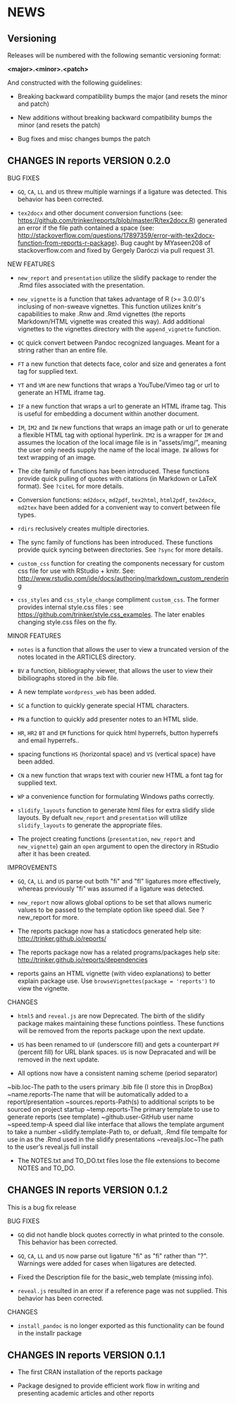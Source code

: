 NEWS
====

Versioning
----------

Releases will be numbered with the following semantic versioning format:

<b>&lt;major&gt;.&lt;minor&gt;.&lt;patch&gt;</b>

And constructed with the following guidelines:

* Breaking backward compatibility bumps the major (and resets the minor
and patch)

* New additions without breaking backward compatibility bumps the minor
(and resets the patch)

* Bug fixes and misc changes bumps the patch



CHANGES IN reports VERSION 0.2.0
----------------------------------------------------------------

BUG FIXES

* `GQ`, `CA`, `LL` and `US` threw multiple warnings if a ligature was detected.
This behavior has been corrected.

* `tex2docx` and other document conversion functions (see:
https://github.com/trinker/reports/blob/master/R/tex2docx.R) generated an
error if the file path contained a space (see:
http://stackoverflow.com/questions/17897359/error-with-tex2docx-function-from-reports-r-package).
Bug caught by MYaseen208 of stackoverflow.com and fixed by Gergely Daróczi via
pull request 31.


NEW FEATURES

* `new_report` and `presentation` utilize the slidify package to render the .Rmd
files associated with the presentation.

* `new_vignette` is a function that takes advantage of R (&gt;= 3.0.0)'s inclusing
of non-sweave vignettes. This function utilizes knitr's capabilities to make
.Rnw and .Rmd vignettes (the reports Markdown/HTML vignette was created this
way). Add additional vignettes to the vignettes directory with the
`append_vignette` function.

* `QC` quick convert between Pandoc recognized languages. Meant for a string
rather than an entire file.

* `FT` a new function that detects face, color and size and generates a font tag
for supplied text.

* `YT` and `VM` are new functions that wraps a YouTube/Vimeo tag or url to
generate an HTML iframe tag.

* `IF` a new function that wraps a url to generate an HTML iframe tag. This is
useful for embedding a document within another document.

* `IM`, `IM2` and `IW` new functions that wraps an image path or url to generate
a flexible HTML tag with optional hyperlink. `IM2` is a wrapper for `IM` and
assumes the location of the local image file is in "assets/img/", meaning the
user only needs supply the name of the local image. `IW` allows for text
wrapping of an image.

* The cite family of functions has been introduced. These functions provide
quick pulling of quotes with citations (in Markdown or LaTeX format). See
`?citeL` for more details.

* Conversion functions: `md2docx`, `md2pdf`, `tex2html`, `html2pdf`, `tex2docx`,
`md2tex` have been added for a convenient way to convert between file types.

* `rdirs` reclusively creates multiple directories.

* The sync family of functions has been introduced. These functions provide
quick syncing between directories. See `?sync` for more details.

* `custom_css` function for creating the components necessary for custom css
file for use with RStudio + knitr. See:
http://www.rstudio.com/ide/docs/authoring/markdown_custom_rendering

* `css_styles` and `css_style_change` compliment `custom_css`. The former
provides internal style.css files : see https://github.com/trinker/style.css_examples.
The later enables changing style.css files on the fly.


MINOR FEATURES

* `notes` is a function that allows the user to view a truncated version of the
notes located in the ARTICLES directory.

* `BV` a function, bibliography viewer, that allows the user to view their
bibiliographs stored in the .bib file.

* A new template `wordpress_web` has been added.

* `SC` a function to quickly generate special HTML characters.

* `PN` a function to quickly add presenter notes to an HTML slide.

* `HR`, `HR2` `BT` and `EM` functions for quick html hyperrefs, button hyperrefs
and email hyperrefs..

* spacing functions `HS` (horizontal space) and `VS` (vertical space) have been
added.

* `CN` a new function that wraps text with courier new HTML a font tag for
supplied text.

* `WP` a convenience function for formulating Windows paths correctly.

* `slidify_layouts` function to generate html files for extra slidify slide
layouts. By defualt `new_report` and `presentation` will utilize
`slidify_layouts` to generate the appropriate files.

* The project creating functions (`presentation`, `new_report` and
`new_vignette`) gain an `open` argument to open the directory in RStudio after
it has been created.


IMPROVEMENTS

* `GQ`, `CA`, `LL` and `US` parse out both "fi" and "fl" ligatures more
effectively, whereas previously "fi" was assumed if a ligature was detected.

* `new_report` now allows global options to be set that allows numeric values to
be passed to the template option like speed dial. See ?new_report for more.

* The reports package now has a staticdocs generated help site:
http://trinker.github.io/reports/

* The reports package now has a related programs/packages help site:
http://trinker.github.io/reports/dependencies

* reports gains an HTML vignette (with video explanations) to better explain
package use. Use `browseVignettes(package = 'reports')` to view the vignette.

CHANGES

* `html5` and `reveal.js` are now Deprecated. The birth of the slidify package
makes maintaining these functions pointless. These functions will be removed
from the reports package upon the next update.

* `US` has been renamed to `UF` (underscore fill) and gets a counterpart `PF`
(percent fill) for URL blank spaces. `US` is now Depracated and will be
removed in the next update.

* All options now have a consistent naming scheme (period separator)

~bib.loc-The path to the users primary .bib file (I store this in DropBox)
~name.reports-The name that will be automatically added to a report/presentation
~sources.reports-Path(s) to additional scripts to be sourced on project startup
~temp.reports-The primary template to use to generate reports (see template)
~github.user-GitHub user name
~speed.temp-A speed dial like interface that allows the template argument to take a number
~slidify.template-Path to, or defualt, .Rmd file tempalte for use in as the .Rmd used in the slidify presentations
~revealjs.loc~The path to the user’s reveal.js full install

* The NOTES.txt and TO_DO.txt files lose the file extensions to become NOTES and
TO_DO.


CHANGES IN reports VERSION 0.1.2
----------------------------------------------------------------
This is a bug fix release

BUG FIXES

* `GQ` did not handle block quotes correctly in what printed to the console.
This behavior has been corrected.

* `GQ`, `CA`, `LL` and `US` now parse out ligature "fi" as "fi" rather than "?".
Warnings were added for cases when liigatures are detected.

* Fixed the Description file for the basic_web template (missing info).

* `reveal.js` resulted in an error if a reference page was not supplied. This
behavior has been corrected.

CHANGES

* `install_pandoc` is no longer exported as this functionality can be found in
the installr package


CHANGES IN reports VERSION 0.1.1
----------------------------------------------------------------

* The first CRAN installation of the reports package

* Package designed to provide efficient work flow in writing and presenting
academic articles and other reports